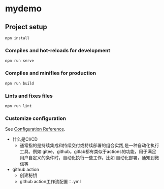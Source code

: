 # mydemo

## Project setup
```
npm install
```

### Compiles and hot-reloads for development
```
npm run serve
```

### Compiles and minifies for production
```
npm run build
```

### Lints and fixes files
```
npm run lint
```

### Customize configuration
See [Configuration Reference](https://cli.vuejs.org/config/).

- 什么是CI/CD
  - 通常指的是持续集成和持续交付或持续部署的组合实践,是一种自动化执行工具。例如 gitee，github，gitlab都有类似于actions的功能，用于满足用户自定义的条件时，自动化执行一些工作，比如 自动化部署，通知到微信等
- github action
  - 创建秘钥
  - github action工作流配置：.yml